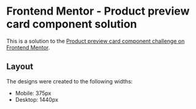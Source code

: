 # Frontend Mentor - Product preview card component solution

This is a solution to the [Product preview card component challenge on Frontend Mentor](https://www.frontendmentor.io/challenges/product-preview-card-component-GO7UmttRfa).

## Layout

The designs were created to the following widths:

- Mobile: 375px
- Desktop: 1440px
